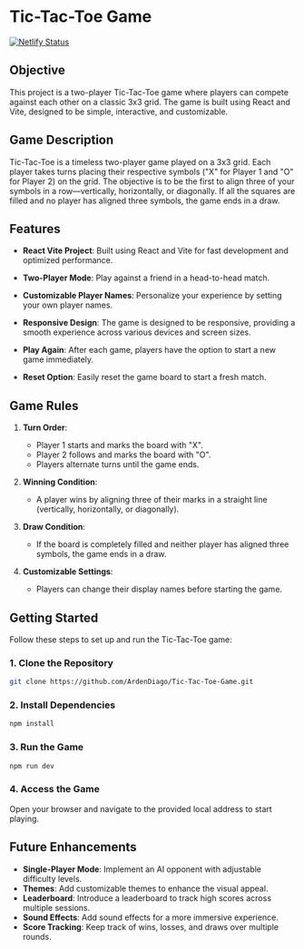 # Tic-Tac-Toe Game

[![Netlify Status](https://api.netlify.com/api/v1/badges/0582dfe1-cad6-486f-8dea-373fd37a4602/deploy-status)](https://app.netlify.com/sites/tic-tac-toe-ardy/deploys)

## Objective

This project is a two-player Tic-Tac-Toe game where players can compete against each other on a classic 3x3 grid. The game is built using React and Vite, designed to be simple, interactive, and customizable.

## Game Description

Tic-Tac-Toe is a timeless two-player game played on a 3x3 grid. Each player takes turns placing their respective symbols ("X" for Player 1 and "O" for Player 2) on the grid. The objective is to be the first to align three of your symbols in a row—vertically, horizontally, or diagonally. If all the squares are filled and no player has aligned three symbols, the game ends in a draw.

## Features

- **React Vite Project**: Built using React and Vite for fast development and optimized performance.
- **Two-Player Mode**: Play against a friend in a head-to-head match.
- **Customizable Player Names**: Personalize your experience by setting your own player names.
- **Responsive Design**: The game is designed to be responsive, providing a smooth experience across various devices and screen sizes.

- **Play Again**: After each game, players have the option to start a new game immediately.
- **Reset Option**: Easily reset the game board to start a fresh match.

## Game Rules

1. **Turn Order**:

   - Player 1 starts and marks the board with "X".
   - Player 2 follows and marks the board with "O".
   - Players alternate turns until the game ends.

2. **Winning Condition**:

   - A player wins by aligning three of their marks in a straight line (vertically, horizontally, or diagonally).

3. **Draw Condition**:

   - If the board is completely filled and neither player has aligned three symbols, the game ends in a draw.

4. **Customizable Settings**:
   - Players can change their display names before starting the game.

## Getting Started

Follow these steps to set up and run the Tic-Tac-Toe game:

### 1. Clone the Repository

```bash
git clone https://github.com/ArdenDiago/Tic-Tac-Toe-Game.git
```

### 2. Install Dependencies

```bash
npm install
```

### 3. Run the Game

```bash
npm run dev
```

### 4. Access the Game

Open your browser and navigate to the provided local address to start playing.

## Future Enhancements

- **Single-Player Mode**: Implement an AI opponent with adjustable difficulty levels.
- **Themes**: Add customizable themes to enhance the visual appeal.
- **Leaderboard**: Introduce a leaderboard to track high scores across multiple sessions.
- **Sound Effects**: Add sound effects for a more immersive experience.
- **Score Tracking**: Keep track of wins, losses, and draws over multiple rounds.


